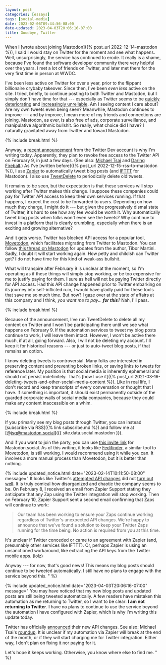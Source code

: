 ```yaml
---
layout: post
categories: [essays]
tags: [social-media]
date: 2023-02-06T09:44:56-08:00
date-updated: 2023-04-03T20:06:16-07:00
title: Goodbye, Twitter
---
```


When I [wrote about joining Mastodon]({% post_url 2022-12-14-mastodon %}), I said I would stay on Twitter for the moment and see what happens. Well, unsurprisingly, the service has continued to erode. It really is a shame, because I've found the software developer community there very helpful over the years. I met a lot of friends on Twitter, and later met them for the very first time in person at WWDC.

<!--excerpt-->

I've been less active on Twitter for over a year, prior to the flippant billionaire crybaby takeover. Since then, I've been _even less_ active on the site. I tried, briefly, to continue posting to both Twitter and Mastodon, but I simply don't have time for that --- especially as Twitter seems to be [quickly deteriorating](https://mjtsai.com/blog/2023/01/26/missing-tweets/) and [increasingly unreliable](https://daringfireball.net/linked/2023/01/23/twitter-frum-crumbling). Am I seeing content I care about? Are my own tweets even being seen? Meanwhile, Mastodon continues to improve --- and by improve, I mean more of my friends and connections are joining. Mastodon, as ever, is also free of ads, corporate surveillance, and manipulative algorithmic bullshit. So really, what choice did I have? I naturally gravitated away from Twitter and toward Mastodon.

{% include break.html %}

Anyway, a [recent announcement](https://twitter.com/TwitterDev/status/1621026986784337922) from the Twitter Dev account is why I'm writing today. Apparently, they plan to revoke free access to the Twitter API on February 9, in just a few days. (See also: [Michael Tsai](https://mjtsai.com/blog/2023/02/02/twitter-to-charge-for-api/) and [Daring Fireball](https://daringfireball.net/linked/2023/02/02/twitter-apis).) As I've [written before]({% post_url 2022-12-15-rss-to-mastodon %}), I use [Zapier](https://zapier.com) to automatically tweet blog posts (and [IFTTT](https://ifttt.com) for Mastodon). I also use [TweetDelete](https://tweetdelete.net) to periodically delete old tweets.

It remains to be seen, but the expectation is that these services will stop working after Twitter makes this change. I suppose these companies could pay for Twitter API access to keep their own services running. If that happens, I expect the cost to be forwarded to users. Depending on how much they charge, I might do it --- but given the progressively dismal state of Twitter, it's hard to see how any fee would be worth it. Why automatically tweet blog posts when folks won't even see the tweets? Why continue to invest in a platform that is clearly crumbling, especially when there is an exciting and growing alternative?

And it gets worse. Twitter has blocked API access for a popular tool, [Movetodon](https://www.movetodon.org/twitterlogin/), which facilitates migrating from Twitter to Mastodon. You can follow [this thread on Mastodon](https://mastodon.social/@Tibor/109800904950500383) for updates from the author, Tibor Martini. Sadly, I doubt it will start working again. How petty and childish can Twitter get? I do not have time for this kind of weak-ass bullshit.

What will transpire after February 9 is unclear at the moment, so I'm operating as if these things will simply stop working, or be too expensive for me to justify paying for them. I sure as hell will not be paying Twitter directly for API access. Had this API change happened prior to Twitter embarking on its journey into self-inflicted ruin, I would have gladly paid for these tools that save me so much time. But now? I gaze over at the state of affairs at this company and I think, _you want me to pay... **for this**?_ Nah, I'll pass.

{% include break.html %}

Because of the announcement, I've run TweetDelete to delete all my content on Twitter and I won't be participating there until we see what happens on February 9. If the automation services to tweet my blog posts continue to work, I will leave them intact. However, I won't be active there much, if at all, going forward. Also, I will not be deleting my account. I'll keep it for historical reasons --- or just to auto-tweet blog posts, if that remains an option.

I know deleting tweets is controversial. Many folks are interested in preserving content and preventing broken links, or saving links to tweets for reference later. My position is that social media is inherently ephemeral and should not persist indefinitely. That's [how I use it]({% post_url 2021-03-16-deleting-tweets-and-other-social-media-content %}). Like in real life, I don't record and keep transcripts of every conversation or thought that I have. If something is important, it should exist permanently outside of the guarded corporate walls of social media companies, because they could make any content inaccessible on a whim.

{% include break.html %}

If you primarily see my blog posts through Twitter, you can instead [subscribe via RSS]({% link subscribe.md %}) and follow me at [@jsq@mastodon.social]({{ site.data.social.mastodon }}).

And if you want to join the party, you can use [this invite link](https://mastodon.social/invite/Bw4iPeR9) for Mastodon.social. As of this writing, it looks like [Fedifinder](https://fedifinder.glitch.me), a similar tool to Movetodon, is still working. I would recommend using it while you can. It involves a more manual process than Movetodon, but it is better than nothing.

{% include updated_notice.html
date="2023-02-14T10:11:50-08:00"
message="
It looks like Twitter's [attempted API changes](https://www.cnbc.com/2023/02/08/twitter-daily-limit-error-prevents-users-from-posting.html) did not [turn out well](https://arstechnica.com/tech-policy/2023/02/twitter-experiencing-international-outages-most-users-cant-tweet-or-dm/). It is truly comical how disorganized and chaotic the company seems to be. On February 8, I received an email from Zapier Support stating they anticipate that any Zap using the Twitter integration will stop working. Then on February 10, Zapier Support sent a second email confirming that Zaps will continue to work:

> Our team has been working to ensure your Zaps continue working regardless of Twitter's unexpected API changes. We're happy to announce that we've found a solution to keep your Twitter Zaps running for the time being. No action is required from you at this time.

It's unclear if Twitter conceded or came to an agreement with Zapier (and, presumably other services like IFTTT). Or, perhaps Zapier is using an unsanctioned workaround, like extracting the API keys from the Twitter mobile apps. (lolz)

Anyway --- for now, that's good news! This means my blog posts should continue to be tweeted automatically. I still have no plans to engage with the service beyond this.
" %}

{% include updated_notice.html
date="2023-04-03T20:06:16-07:00"
message="
You may have noticed that my new blog posts and updated posts are still being tweeted automatically. A few readers have mistaken this automation as me returning to Twitter, so I want to be clear: **I am not returning to Twitter**. I have no plans to continue to use the service beyond the automation I have configured with Zapier, which is why I'm writing this update today.

Twitter has officially [announced](https://twittercommunity.com/t/announcing-new-access-tiers-for-the-twitter-api/188728) their new API changes. See also: Michael Tsai's [roundup](https://mjtsai.com/blog/2023/04/03/new-twitter-api-tiers/). It is unclear if my automation via Zapier will break at the end of the month, or if they will start charging me for Twitter integration. Either way, I don't plan on fixing it nor paying for it.

Let's hope it keeps working. Otherwise, you know where else to find me.
" %}
